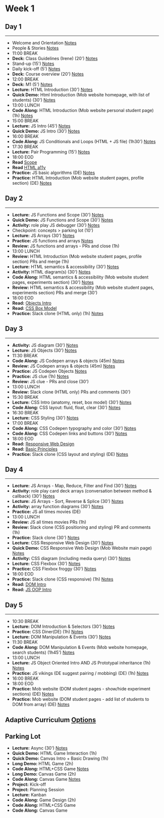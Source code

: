 # Week 1

## Day 1
---

- Welcome and Orientation [Notes](./course-intro.md)
- People & Stories [Notes](./course-intro.md)
- 11:00 BREAK
- **Deck:** Class Guidelines (Irene) (20') [Notes](./course-intro.md)
- Stand-up (15') [Notes](./course-intro.md)
- Daily kick-off (5') [Notes](./course-intro.md)
- **Deck:** Course overview (20') [Notes](./course-intro.md)
- 12:00 BREAK
- **Deck:** M1 (5') [Notes](./course-intro.md)
- **Lecture:** HTML Introduction (30') [Notes](./html-intro.md)
- **Quick Demo:** Html Introduction (Mob website homepage, with list of students) (30') [Notes](./html-intro.md)
- 13:00 LUNCH
- **Code Along:** HTML Introduction (Mob website personal student page) (1h) [Notes](./html-intro.md)
- 15:00 BREAK
- **Lecture:** JS Intro (45') [Notes](./js-intro.md)
- **Quick Demo:** JS Intro (30') [Notes](./js-intro.md)
- 16:00 BREAK
- **Code Along:** JS Conditionals and Loops (HTML + JS file) (1h30') [Notes](./js-intro.md)
- 17:30 BREAK
- **Lecture:** Pair Programming (15') [Notes](./pp-intro.md)
- 18:00 EOD
- **Read** [Scope](https://hackernoon.com/understanding-javascript-scope-1d4a74adcdf5)
- **Read** [HTML a11y](https://developer.mozilla.org/en-US/docs/Learn/Accessibility/HTML)
- **Practice:** JS basic algorithms (DE) [Notes](./js-intro.md)
- **Practice:** HTML Introduction (Mob website student pages, profile section) (DE) [Notes](./html-intro.md)

## Day 2
---

- **Lecture:** JS Functions and Scope (30') [Notes](./js-functions-scope.md)
- **Quick Demo:** JS Functions and Scope (30') [Notes](./js-functions-scope.md)
- **Activity:** role play JS debugger (30') [Notes](./js-functions-scope.md)
- Checkpoint: concepts > parking lot (10')
- **Lecture:** JS Arrays (30') [Notes](./js-arrays.md)
- **Practice:** JS functions and arrays [Notes](./js-arrays.md)
- **Review:** JS functions and arrays - PRs and close (1h)
- 13:00 LUNCH
- **Review:** HTML Introduction (Mob website student pages, profile section) PRs and merge (1h)
- **Lecture:** HTML semantics & accessibility (30') [Notes](./html-semantics-a11y.md)
- **Activity:** HTML diagram(s) (30') [Notes](./html-intro.md)
- **Code Along:** HTML semantics & accessibility (Mob website student pages, experiments section) (30') [Notes](./html-semantics-a11y.md)
- **Review:** HTML semantics & accessibility (Mob website student pages, experiments section) PRs and merge (30')
- 18:00 EOD
- **Read:** [Objects Intro](https://developer.mozilla.org/en-US/docs/Learn/JavaScript/Objects/Basics)
- **Read:** [CSS Box Model](https://developer.mozilla.org/en-US/docs/Web/CSS/CSS_Box_Model/Introduction_to_the_CSS_box_model)
- **Practice:** Slack clone (HTML only) (1h) [Notes](./html-semantics-a11y.md)

## Day 3
---
 - **Activity:** JS diagram (30') [Notes](./js-functions-scope.md)
 - **Lecture:** JS Objects (30') [Notes](./js-objects.md)
 - 11:30 BREAK
 - **Code Along:** JS Codepen arrays & objects (45m) [Notes](./js-objects.md)
 - **Review:** JS Codepen arrays & objects (45m) [Notes](./js-objects.md)
 - **Practice:** JS Codepen Objects [Notes](./js-objects.md)
 - **Practice:** JS clue (1h) [Notes](./js-objects.md)
 - **Review:** JS clue - PRs and close (30')
 - 13:00 LUNCH
 - **Review:** Slack clone (HTML only) PRs and comments (30')
 - 15:30 BREAK
 - **Lecture:** CSS Intro (anatomy, reset, box model) (30') [Notes](./css-intro.md)
 - **Code Along:** CSS layout: fluid, float, clear (30') [Notes](./css-intro.md)
 - 16:30 BREAK
 - **Lecture:** CSS Styling (30') [Notes](./css-styling.md)
 - 17:00 BREAK
 - **Code Along:** CSS Codepen typography and color (30') [Notes](./css-styling.md)
 - **Code Along:** CSS Codepen links and buttons (30') [Notes](./css-styling.md)
 - 18:00 EOD
 - **Read:** [Responsive Web Design](https://en.wikipedia.org/wiki/Responsive_web_design)
 - **Read:** [Basic Principles](http://blog.froont.com/9-basic-principles-of-responsive-web-design/)
 - **Practice:** Slack clone (CSS layout and styling) (DE) [Notes](./css-styling.md)

## Day 4
---
- **Lecture:** JS Arrays - Map, Reduce, Filter and Find (30') [Notes](./js-array-methods.md)
- **Activity:** role play card deck arrays (conversation between method & callback) (30') [Notes](./js-array-methods.md)
- **Lecture:** JS Arrays - Sort, Reverse & Splice  (30') [Notes](./js-array-methods.md)
- **Activity:** array function diagrams (30') [Notes](./js-array-methods.md)
- **Practice:** JS all times movies (DE)
- 13:00 LUNCH
- **Review:** JS all times movies PRs (1h)
- **Review:** Slack clone (CSS positioning and styling) PR and comments (1h)
- **Practice:** Slack clone (30') [Notes](./css-styling.md)
- **Lecture:** CSS Responsive Web Design (30') [Notes](./css-responsive.md)
- **Quick Demo:** CSS Responsive Web Design (Mob Website main page) [Notes](./css-responsive.md)
- **Activity:** CSS diagram (including media query) (30') [Notes](./css-intro.md)
- **Lecture:** CSS Flexbox (30') [Notes](./css-flexbox.md)
- **Practice:** CSS Flexbox froggy (30') [Notes](./css-flexbox.md)
- 18:00 EOD
- **Practice:** Slack clone (CSS responsive) (1h) [Notes](./css-flexbox.md)
- **Read:** [DOM Intro](https://developer.mozilla.org/en-US/docs/Web/API/Document_Object_Model/Introduction)
- **Read:** [JS OOP Intro](https://developer.mozilla.org/en-US/docs/Learn/JavaScript/Objects/Object-oriented_JS)

## Day 5
---
- 10:30 BREAK
- **Lecture:** DOM Introduction & Selectors (30') [Notes](./js-dom-intro.md)
- **Practice:** CSS Diner(DE) (1h) [Notes](@todo)
- **Lecture:** DOM Manipulation & Events (30') [Notes](./js-dom-man-events.md)
- 11:30 BREAK
- **Code Along:** DOM Manipulation & Events (Mob website homepage, search students) (1h45') [Notes](./js-dom-man-events.md)
- 13:00 LUNCH
- **Lecture:** JS Object Oriented Intro AND JS Prototypal inheritance (1h) [Notes](./js-oop.md)
- **Practice:** JS vikings (DE suggest pairing / mobbing) (DE) (1h) [Notes](./js-oop.md)
- 16:00 BREAK
- 18:00 EOD
- **Practice:** Mob website (DOM student pages - show/hide experiment sections) (DE) [Notes](./js-dom-man-events.md)
- **Practice:** Mob website (DOM student pages - add list of students to DOM from array) (DE) [Notes](./js-dom-man-events.md)

## Adaptive Curriculum [Options](./adaptive.md)

## Parking Lot
- **Lecture:** Async (30') [Notes](./js-async.md)
- **Quick Demo:** HTML Game Interaction (1h)
- **Quick Demo:** Canvas Intro + Basic Drawing (1h)
- **Long Demo:** HTML Game (2h)
- **Code Along:** HTML+CSS Game [Notes](./project-demos.md)
- **Long Demo:** Canvas Game (2h) 
- **Code Along:** Canvas Game [Notes](./project-demos.md)
- **Project:** Kick-off
- **Project:** Planning Session
- **Lecture:** Kanban
- **Code Along:** Game Design (2h)
- **Code Along:** HTML+CSS Game
- **Code Along:** Canvas Game